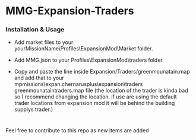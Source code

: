 # MMG-Expansion-Traders
### Installation & Usage
* Add market files to your yourMissionName\Profiles\ExpansionMod\Market folder.
* Add MMG.json to your Profiles\ExpansionMod\traders folder.

* Copy and paste the line inside Expansion/Traders/greenmounatain.map and add that to your mpmissions\expan.chernarusplus\expansion\traders greenmounataintraders.map file (the location of the trader is kinda bad so I recommend changing the location. if use are using the default trader locations from expansion mod it will be behind the building supplys trader.)
# 
Feel free to contribute to this repo as new items are added
